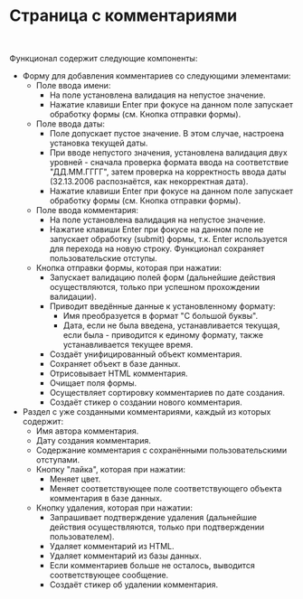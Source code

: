 <h1>Страница с комментариями</h1>
<br>
<p>Функционал содержит следующие компоненты:</p>
<ul>
    <li>Форму для добавления комментариев со следующими элементами:
      <ul>
        <li>Поле ввода имени:
          <ul>
            <li>На поле установлена валидация на непустое значение.</li>
            <li>Нажатие клавиши Enter при фокусе на данном поле запускает обработку формы (см. Кнопка отправки формы).</li>
          </ul>
        </li>
        <li>Поле ввода даты:
          <ul>
            <li>Поле допускает пустое значение. В этом случае, настроена установка текущей даты.</li>
            <li>При вводе непустого значения, установлена валидация двух уровней - сначала проверка формата ввода на соответствие "ДД.ММ.ГГГГ", затем проверка на корректность ввода даты (32.13.2006 распознаётся, как некорректная дата).</li>
            <li>Нажатие клавиши Enter при фокусе на данном поле запускает обработку формы (см. Кнопка отправки формы).</li>
          </ul>
        </li>
        <li>Поле ввода комментария:
          <ul>
            <li>На поле установлена валидация на непустое значение.</li>
            <li>Нажатие клавиши Enter при фокусе на данном поле не запускает обработку (submit) формы, т.к. Enter используется для перехода на новую строку. Функционал сохраняет пользовательские отступы.</li>
          </ul>
        </li>
        <li>Кнопка отправки формы, которая при нажатии:
          <ul>
            <li>Запускает валидацию полей форм (дальнейшие действия осуществляются, только при успешном прохождении валидации).</li>
            <li>Приводит введённые данные к установленному формату: 
                 <ul>
                     <li>Имя преобразуется в формат "С большой буквы".</li>
                     <li>Дата, если не была введена, устанавливается текущая, если была - приводится к единому формату, также устанавливается текущее время.</li>
                 </ul>
            </li>
            <li>Создаёт унифицированный объект комментария.</li>
            <li>Сохраняет объект в базе данных.</li>
            <li>Отрисовывает HTML комментария.</li>          
            <li>Очищает поля формы.</li>                
            <li>Осуществляет сортировку комментариев по дате создания.</li>        
            <li>Создаёт стикер о создании нового комментария.</li>
          </ul>
        </li>
      </ul>
    </li>
    <li>Раздел с уже созданными комментариями, каждый из которых содержит:
      <ul>
        <li>Имя автора комментария.</li>
        <li>Дату создания комментария.</li>
        <li>Содержание комментария с сохранёнными пользовательскими отступами.</li>          
        <li>Кнопку "лайка", которая при нажатии:
          <ul>
            <li>Меняет цвет.</li>
            <li>Меняет соответствующее поле соответствующего объекта комментария в базе данных.</li>
          </ul>
        </li>
        <li>Кнопку удаления, которая при нажатии:
          <ul>
            <li>Запрашивает подтверждение удаления (дальнейшие действия осуществляются, только при подтверждении пользователем).</li>
            <li>Удаляет комментарий из HTML.</li>
            <li>Удаляет комментарий из базы данных.</li>             
            <li>Если комментариев больше не осталось, выводится соответствующее сообщение.</li>              
            <li>Создаёт стикер об удалении комментария.</li> 
          </ul>
        </li>
      </ul>
    </li>
  </ul>
